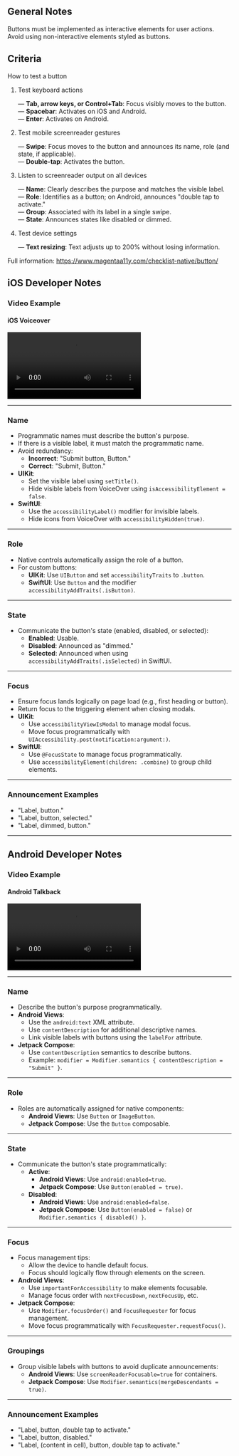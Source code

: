 ## General Notes

Buttons must be implemented as interactive elements for user actions. Avoid using non-interactive elements styled as buttons.

## Criteria

How to test a button

1. Test keyboard actions

   &mdash; **Tab, arrow keys, or Control+Tab**: Focus visibly moves to the button.  
   &mdash; **Spacebar**: Activates on iOS and Android.  
   &mdash; **Enter**: Activates on Android.

2. Test mobile screenreader gestures

   &mdash; **Swipe**: Focus moves to the button and announces its name, role (and state, if applicable).  
   &mdash; **Double-tap**: Activates the button.

3. Listen to screenreader output on all devices

   &mdash; **Name**: Clearly describes the purpose and matches the visible label.  
   &mdash; **Role**: Identifies as a button; on Android, announces "double tap to activate."  
   &mdash; **Group**: Associated with its label in a single swipe.  
   &mdash; **State**: Announces states like disabled or dimmed.

4. Test device settings

   &mdash; **Text resizing**: Text adjusts up to 200% without losing information.

Full information: https://www.magentaa11y.com/checklist-native/button/

## iOS Developer Notes

### Video Example

#### iOS Voiceover

<video controls>
  <source src="media/video/buttonIosVoiceover.webm" type="video/webm">
  Your browser does not support the video tag.
</video>

---

### Name

- Programmatic names must describe the button's purpose.
- If there is a visible label, it must match the programmatic name.
- Avoid redundancy:
  - **Incorrect**: "Submit button, Button."
  - **Correct**: "Submit, Button."
- **UIKit**:
  - Set the visible label using `setTitle()`.
  - Hide visible labels from VoiceOver using `isAccessibilityElement = false`.
- **SwiftUI**:
  - Use the `accessibilityLabel()` modifier for invisible labels.
  - Hide icons from VoiceOver with `accessibilityHidden(true)`.

---

### Role

- Native controls automatically assign the role of a button.
- For custom buttons:
  - **UIKit**: Use `UIButton` and set `accessibilityTraits` to `.button`.
  - **SwiftUI**: Use `Button` and the modifier `accessibilityAddTraits(.isButton)`.

---

### State

- Communicate the button's state (enabled, disabled, or selected):
  - **Enabled**: Usable.
  - **Disabled**: Announced as "dimmed."
  - **Selected**: Announced when using `accessibilityAddTraits(.isSelected)` in SwiftUI.

---

### Focus

- Ensure focus lands logically on page load (e.g., first heading or button).
- Return focus to the triggering element when closing modals.
- **UIKit**:
  - Use `accessibilityViewIsModal` to manage modal focus.
  - Move focus programmatically with `UIAccessibility.post(notification:argument:)`.
- **SwiftUI**:
  - Use `@FocusState` to manage focus programmatically.
  - Use `accessibilityElement(children: .combine)` to group child elements.

---

### Announcement Examples

- "Label, button."
- "Label, button, selected."
- "Label, dimmed, button."

---

## Android Developer Notes

### Video Example

#### Android Talkback

<video controls>
  <source src="media/video/buttonAndroidTalkback.webm" type="video/webm">
  Your browser does not support the video tag.
</video>

---

### Name

- Describe the button's purpose programmatically.
- **Android Views**:
  - Use the `android:text` XML attribute.
  - Use `contentDescription` for additional descriptive names.
  - Link visible labels with buttons using the `labelFor` attribute.
- **Jetpack Compose**:
  - Use `contentDescription` semantics to describe buttons.
  - Example: `modifier = Modifier.semantics { contentDescription = "Submit" }`.

---

### Role

- Roles are automatically assigned for native components:
  - **Android Views**: Use `Button` or `ImageButton`.
  - **Jetpack Compose**: Use the `Button` composable.

---

### State

- Communicate the button's state programmatically:
  - **Active**:
    - **Android Views**: Use `android:enabled=true`.
    - **Jetpack Compose**: Use `Button(enabled = true)`.
  - **Disabled**:
    - **Android Views**: Use `android:enabled=false`.
    - **Jetpack Compose**: Use `Button(enabled = false)` or `Modifier.semantics { disabled() }`.

---

### Focus

- Focus management tips:
  - Allow the device to handle default focus.
  - Focus should logically flow through elements on the screen.
- **Android Views**:
  - Use `importantForAccessibility` to make elements focusable.
  - Manage focus order with `nextFocusDown`, `nextFocusUp`, etc.
- **Jetpack Compose**:
  - Use `Modifier.focusOrder()` and `FocusRequester` for focus management.
  - Move focus programmatically with `FocusRequester.requestFocus()`.

---

### Groupings

- Group visible labels with buttons to avoid duplicate announcements:
  - **Android Views**: Use `screenReaderFocusable=true` for containers.
  - **Jetpack Compose**: Use `Modifier.semantics(mergeDescendants = true)`.

---

### Announcement Examples

- "Label, button, double tap to activate."
- "Label, button, disabled."
- "Label, (content in cell), button, double tap to activate."
